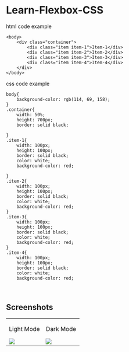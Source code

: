# Learn-Flexbox-CSS
html code example

```
<body>
    <div class="container">
        <div class="item item-1">Item-1</div>
        <div class="item item-2">Item-2</div>
        <div class="item item-3">Item-3</div>
        <div class="item item-4">Item-4</div>
    </div>
</body>
```
css code example
```
body{
    background-color: rgb(114, 69, 158);
}
.container{
    width: 50%;
    height: 700px;
    border: solid black;

}
.item-1{
    width: 100px;
    height: 100px;
    border: solid black;
    color: white;
    background-color: red;
    
}
.item-2{
    width: 100px;
    height: 100px;
    border: solid black;
    color: white;
    background-color: red;
}
.item-3{
    width: 100px;
    height: 100px;
    border: solid black;
    color: white;
    background-color: red;
}
.item-4{
    width: 100px;
    height: 100px;
    border: solid black;
    color: white;
    background-color: red;
```

<br>

## Screenshots



<table width="100%"> 
<tr>

<td width="50%">
<p align="center">
Light Mode
</p>
<img src="https://github.com/Jauharmuhammed/README-Template/blob/main/assets/light%20Mode.png">  
</td>
  <td width="50%">      
<p align="center">
Dark Mode
</p>
<img src="https://github.com/Jauharmuhammed/README-Template/blob/main/assets/dark-mode.png">
</td> 
</table>
<br/>
